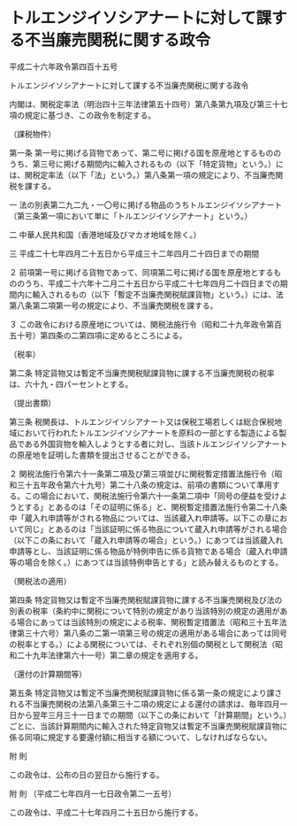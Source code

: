 # トルエンジイソシアナートに対して課する不当廉売関税に関する政令

平成二十六年政令第四百十五号

トルエンジイソシアナートに対して課する不当廉売関税に関する政令

内閣は、関税定率法（明治四十三年法律第五十四号）第八条第九項及び第三十七項の規定に基づき、この政令を制定する。

（課税物件）

第一条 第一号に掲げる貨物であって、第二号に掲げる国を原産地とするもののうち、第三号に掲げる期間内に輸入されるもの（以下「特定貨物」という。）には、関税定率法（以下「法」という。）第八条第一項の規定により、不当廉売関税を課する。

一 法の別表第二九二九・一〇号に掲げる物品のうちトルエンジイソシアナート（第三条第一項において単に「トルエンジイソシアナート」という。）

二 中華人民共和国（香港地域及びマカオ地域を除く。）

三 平成二十七年四月二十五日から平成三十二年四月二十四日までの期間

２ 前項第一号に掲げる貨物であって、同項第二号に掲げる国を原産地とするもののうち、平成二十六年十二月二十五日から平成二十七年四月二十四日までの期間内に輸入されるもの（以下「暫定不当廉売関税賦課貨物」という。）には、法第八条第二項第一号の規定により、不当廉売関税を課する。

３ この政令における原産地については、関税法施行令（昭和二十九年政令第百五十号）第四条の二第四項に定めるところによる。

（税率）

第二条 特定貨物又は暫定不当廉売関税賦課貨物に課する不当廉売関税の税率は、六十九・四パーセントとする。

（提出書類）

第三条 税関長は、トルエンジイソシアナート又は保税工場若しくは総合保税地域において行われたトルエンジイソシアナートを原料の一部とする製造による製品である外国貨物を輸入しようとする者に対し、当該トルエンジイソシアナートの原産地を証明した書類を提出させることができる。

２ 関税法施行令第六十一条第二項及び第三項並びに関税暫定措置法施行令（昭和三十五年政令第六十九号）第二十八条の規定は、前項の書類について準用する。この場合において、関税法施行令第六十一条第二項中「同号の便益を受けようとする」とあるのは「その証明に係る」と、関税暫定措置法施行令第二十八条中「蔵入れ申請等がされる物品については、当該蔵入れ申請等。以下この章において同じ」とあるのは「当該証明に係る物品について蔵入れ申請等がされる場合（以下この条において「蔵入れ申請等の場合」という。）にあつては当該蔵入れ申請等とし、当該証明に係る物品が特例申告に係る貨物である場合（蔵入れ申請等の場合を除く。）にあつては当該特例申告とする」と読み替えるものとする。

（関税法の適用）

第四条 特定貨物又は暫定不当廉売関税賦課貨物に課する不当廉売関税及び法の別表の税率（条約中に関税について特別の規定があり当該特別の規定の適用がある場合にあっては当該特別の規定による税率、関税暫定措置法（昭和三十五年法律第三十六号）第八条の二第一項第三号の規定の適用がある場合にあっては同号の税率とする。）による関税については、それぞれ別個の関税として関税法（昭和二十九年法律第六十一号）第二章の規定を適用する。

（還付の計算期間等）

第五条 特定貨物又は暫定不当廉売関税賦課貨物に係る第一条の規定により課される不当廉売関税の法第八条第三十二項の規定による還付の請求は、毎年四月一日から翌年三月三十一日までの期間（以下この条において「計算期間」という。）ごとに、当該計算期間内に輸入された特定貨物又は暫定不当廉売関税賦課貨物に係る同項に規定する要還付額に相当する額について、しなければならない。

附 則

この政令は、公布の日の翌日から施行する。

附 則 （平成二七年四月一七日政令第二一五号）

この政令は、平成二十七年四月二十五日から施行する。
